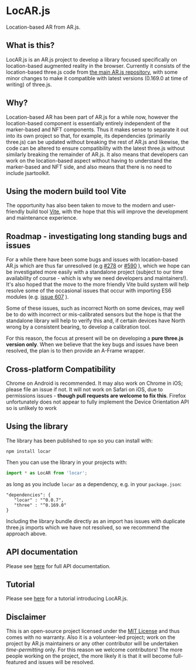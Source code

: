 # LocAR.js

Location-based AR from AR.js.

## What is this?

LocAR.js is an AR.js project to develop a library focused specifically on location-based augmented reality in the browser. Currently it consists of the location-based three.js code from [the main AR.js repository](https://github.com/AR-js-org/AR.js), with some minor changes to make it compatible with latest versions (0.169.0 at time of writing) of three.js.

## Why?

Location-based AR has been part of AR.js for a while now, however the location-based component is essentially entirely independent of the marker-based and NFT components. Thus it makes sense to separate it out into its own project so that, for example, its dependencies (primarily three.js) can be updated without breaking the rest of AR.js and likewise, the code can be altered to ensure compatibility with the latest three.js without similarly breaking the remainder of AR.js. It also means that developers can work on the location-based aspect without having to understand the marker-based and NFT side, and also means that there is no need to include jsartoolkit.

## Using the modern build tool Vite

The opportunity has also been taken to move to the modern and user-friendly build tool [Vite](https://vitejs.dev), with the hope that this will improve the development and maintenance experience.

## Roadmap - investigating long standing bugs and issues

For a while there have been some bugs and issues with location-based AR.js which are thus far unresolved (e.g [#278](https://github.com/AR-js-org/AR.js/issues/278) or [#590](https://github.com/AR-js-org/AR.js/issues/590) ), which we hope can be investigated more easily with a standalone project (subject to our time availability of course - which is why we need developers and maintainers!). It's also hoped that the move to the more friendly Vite build system will help resolve some of the occasional issues that occur with importing ES6 modules (e.g. [issue 607](https://github.com/AR-js-org/AR.js/issues/607) ).

Some of these issues, such as incorrect North on some devices, may well be to do with incorrect or mis-calibrated sensors but the hope is that the standalone library will help to verify this and, if certain devices have North wrong by a consistent bearing, to develop a calibration tool.

For this reason, the focus at present will be on developing a **pure three.js version only**. When we believe that the key bugs and issues have been resolved, the plan is to then provide an A-Frame wrapper.

## Cross-platform Compatibility

Chrome on Android is recommended. It may also work on Chrome in iOS; please file an issue if not. It will not work on Safari on iOS, due to permissions issues - **though pull requests are welcome to fix this**. Firefox unfortunately does not appear to fully implement the Device Orientation API so is unlikely to work

## Using the library

The library has been published to `npm` so you can install with:
```
npm install locar
```

Then you can use the library in your projects with:

```javascript
import * as LocAR from 'locar';
```

as long as you include `locar` as a dependency, e.g. in your `package.json`:
```
"dependencies": {
   "locar" : "^0.0.7",
   "three" : "^0.169.0"
}
```

Including the library bundle directly as an import has issues with duplicate three.js imports which we have not resolved, so we recommend the approach above.

## API documentation

Please see [here](https://ar-js-org.github.io/locar.js/api) for full API documentation.

## Tutorial

Please see [here](https://github.com/AR-js-org/locar.js/blob/master/docs/tutorial/index.md) for a tutorial introducing LocAR.js.

## Disclaimer

This is an open-source project licensed under the [MIT License](LICENSE) and thus comes with no warranty. Also it is a volunteer-led project; work on the project by AR.js maintainers or any other contributor will be undertaken *time-permitting* only. For this reason we welcome contributors! The more people working on the project, the more likely it is that it will become full-featured and issues will be resolved.
